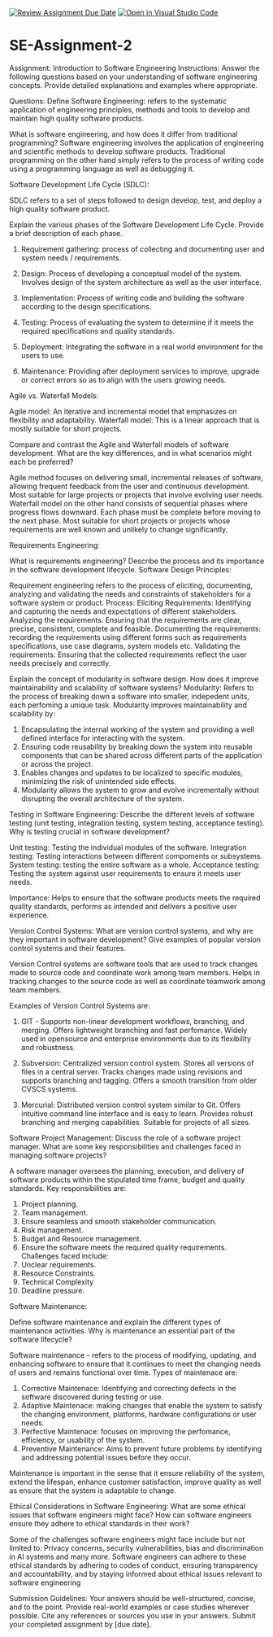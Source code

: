 [![Review Assignment Due Date](https://classroom.github.com/assets/deadline-readme-button-24ddc0f5d75046c5622901739e7c5dd533143b0c8e959d652212380cedb1ea36.svg)](https://classroom.github.com/a/-ucQIGTc)
[![Open in Visual Studio Code](https://classroom.github.com/assets/open-in-vscode-718a45dd9cf7e7f842a935f5ebbe5719a5e09af4491e668f4dbf3b35d5cca122.svg)](https://classroom.github.com/online_ide?assignment_repo_id=15240109&assignment_repo_type=AssignmentRepo)
# SE-Assignment-2
Assignment: Introduction to Software Engineering
Instructions:
Answer the following questions based on your understanding of software engineering concepts. Provide detailed explanations and examples where appropriate.

Questions:
Define Software Engineering: 
 refers to the systematic application of engineering principles, methods and tools to develop and maintain high quality software products.

What is software engineering, and how does it differ from traditional programming? 
Software engineering involves the application of engineering and scientific methods to develop software products. Traditional programming on the other hand simply refers to the process of writing code using a programming language as well as debugging it. 

Software Development Life Cycle (SDLC):

SDLC refers to a set of steps followed to design develop, test, and deploy a high quality software product. 

Explain the various phases of the Software Development Life Cycle. Provide a brief description of each phase.

1. Requirement gathering: process of collecting and documenting user and system needs / requirements.
2. Design: Process of developing a conceptual model of the system. Involves design of the system architecture as well as the user interface.
3. Implementation: Process of writing code and building the software according to the design specifications. 

4. Testing: Process of evaluating the system to determine if it meets the required specifications and quality standards. 

5. Deployment: Integrating the software in a real world environment for the users to use.

6. Maintenance: Providing after deployment services to improve, upgrade or correct errors so as to align with the users growing needs.

Agile vs. Waterfall Models:

Agile model: An iterative and incremental model that emphasizes on flexibility and adaptability.
Waterfall model: This is a linear approach that is mostly suitable for short projects.

Compare and contrast the Agile and Waterfall models of software development. What are the key differences, and in what scenarios might each be preferred?

Agile method focuses on delivering small, incremental releases of software, allowing frequent feedback from the user and continuous development. Most suitable for large projects or projects that involve evolving user needs.
Waterfall model on the other hand consists of sequential phases where progress flows downward. Each phase must be complete before moving to the next phase. Most suitable for short projects or projects whose requirements are well known and unlikely to change significantly.

Requirements Engineering:

What is requirements engineering? Describe the process and its importance in the software development lifecycle.
Software Design Principles:

Requirement engineering refers to the process of eliciting, documenting, analyzing and validating the needs and constraints of stakeholders for a software system or product.
Process:
Eliciting Requirements: Identifying and capturing the needs and expectations of different stakeholders.
Analyzing the requirements. Ensuring that the requirements are clear, precise, consistent, complete and feasible.
Documenting the requirements: recording the requirements using different forms such as requirements specifications, use case diagrams, system models etc.
Validating the requirements: Ensuring that the collected requirements reflect the user needs precisely and correctly.


Explain the concept of modularity in software design. How does it improve maintainability and scalability of software systems?
Modularity: Refers to the process of breaking down a software into smaller, indepedent units, each perfoming a unique task. 
Modularity improves maintainability and scalability by:
1. Encapsulating the internal working of the system and providing a well defined interface for interacting with the system.
2. Ensuring code reusability by breaking down the system into reusable components that can be shared across different parts of the application or across the project.
3. Enables changes and updates to be localized to specific modules, minimizing the risk of unintended side effects.
4. Modularity allows the system to grow and evolve incrementally without disrupting the overall architecture of the system.

Testing in Software Engineering:
Describe the different levels of software testing (unit testing, integration testing, system testing, acceptance testing). Why is testing crucial in software development?

Unit testing: Testing the individual modules of the software.
Integration testing: Testing interactions between different compoments or subsystems.
System testing: testing the entire software as a whole.
Acceptance testing: Testing the system against user requirements to ensure it meets user needs.

Importance: Helps to ensure that the software products meets the required quality standards, performs as intended and delivers a positive user experience.

Version Control Systems:
What are version control systems, and why are they important in software development? Give examples of popular version control systems and their features.

Version Control systems are software tools that are used to track changes made to source code and coordinate work among team members. Helps in tracking changes to the source code as well as coordinate teamwork among team members.

Examples of Version Control Systems are:
1. GIT - Supports non-linear development workflows, branching, and merging. Offers lightweight branching and fast perfomance. Widely used in opensource and enterprise environments due to its flexibility and robustness.

2. Subversion: Centralized version control system. Stores all versions of files in a central server. Tracks changes made using revisions and supports branching and tagging. Offers a smooth transition from older CVSCS systems.

3. Mercurial: Distributed version control system similar to Git. Offers intuitive command line interface and is easy to learn. Provides robust branching and merging capabilities.
Suitable for projects of all sizes.

Software Project Management:
Discuss the role of a software project manager. What are some key responsibilities and challenges faced in managing software projects?

A software manager oversees the planning, execution, and delivery of software products within the stipulated time frame, budget and quality standards.
Key responsibilities are: 
1. Project planning.
2. Team management.
3. Ensure seamless and smooth stakeholder communication.
4. Risk management.
5. Budget and Resource management.
6. Ensure the software meets the required  quality requirements.
Challenges faced include:
1. Unclear requirements.
2. Resource Constraints.
3. Technical Complexity
4. Deadline pressure.

Software Maintenance:

Define software maintenance and explain the different types of maintenance activities. Why is maintenance an essential part of the software lifecycle?

Software maintenance - refers to the process of modifying, updating, and enhancing software to ensure that it continues to meet the changing needs of users and remains functional over time. 
Types of maintenace are:
1. Corrective Maintenace: Identifying and correcting defects in the software discovered during testing or use.
2. Adaptive Maintenace: making changes that enable the system to satisfy the changing environment, platforms, hardware configurations or user needs.
3. Perfective Maintenace: focuses on improving the perfomance, efficiency, or usability of the system.
4. Preventive Maintenance: Aims to prevent future problems by identifying and addressing potential issues before they occur.

Maintenance is important in the sense that it ensure reliability of the system, extend the lifespan, enhance customer satisfaction, improve quality as well as ensure that the system is adaptable to change.

Ethical Considerations in Software Engineering:
What are some ethical issues that software engineers might face? How can software engineers ensure they adhere to ethical standards in their work?

Some of the challenges software engineers might face include but not limited to: Privacy concerns, security vulnerabilities, bias and discrimination in AI systems and many more.
Software engineers can adhere to these ethical standards by adhering to codes of conduct, ensuring transparency and accountability, and by staying informed about ethical issues relevant to software engineering 

Submission Guidelines:
Your answers should be well-structured, concise, and to the point.
Provide real-world examples or case studies wherever possible.
Cite any references or sources you use in your answers.
Submit your completed assignment by [due date].
